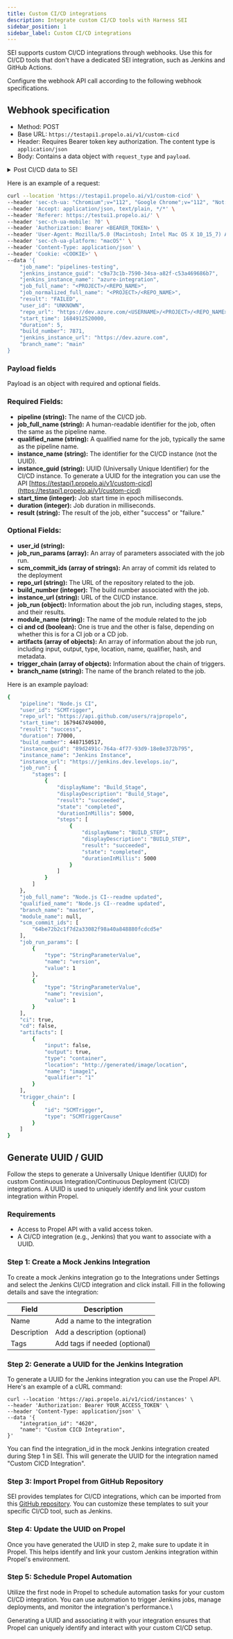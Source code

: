 ```yaml
---
title: Custom CI/CD integrations
description: Integrate custom CI/CD tools with Harness SEI
sidebar_position: 1
sidebar_label: Custom CI/CD integrations
---
```


SEI supports custom CI/CD integrations through webhooks. Use this for CI/CD tools that don't have a dedicated SEI integration, such as Jenkins and GitHub Actions.

Configure the webhook API call according to the following webhook specifications.

## Webhook specification

* Method: POST
* Base URL: `https://testapi1.propelo.ai/v1/custom-cicd`
* Header: Requires Bearer token key authorization. The content type is ```application/json```
* Body: Contains a data object with ```request_type``` and ```payload```.


<details>
<summary>Post CI/CD data to SEI</summary>

**Parameters**

**Header**

* Authorization: Bearer <BEARER_TOKEN>
* Content-Type: application/json

**Body**

* Data: 

```bash
"{"pipeline":"Node.js CI","user_id":"SCMTrigger","repo_url":"https://api.github.com/users/rajpropelo","start_time":1679467494000,"result":"success","duration":77000,"build_number":4487150517,"instance_guid":"89d2491c-764a-4f77-93d9-18e8e372b795","instance_name":"Jenkins Instance","instance_url":"https://jenkins.dev.levelops.io/","job_run":{"stages":[{"displayName":"Build_Stage","displayDescription":"Build_Stage","result":"succeeded","state":"completed","durationInMillis":5000,"steps":[{"displayName":"BUILD_STEP","displayDescription":"BUILD_STEP","result":"succeeded","state":"completed","durationInMillis":5000}]}]},"job_full_name":"Node.js CI--readme updated","qualified_name":"Node.js CI--readme updated","branch_name":"master","module_name":null,"scm_commit_ids":["64be72b2c1f7d2a33082f98a40a848880fcdcd5e"],"job_run_params":[{"type":"StringParameterValue","name":"version","value":1},{"type":"StringParameterValue","name":"revision","value":1}],"ci":true,"cd":false,"artifacts":[{"input":false,"output":true,"type":"container","location":"http://generated/image/location","name":"image1","qualifier":"1"}],"trigger_chain":[{"id":"SCMTrigger","type":"SCMTriggerCause"}]}"
```

</details>

Here is an example of a request:

```bash
curl --location 'https://testapi1.propelo.ai/v1/custom-cicd' \
--header 'sec-ch-ua: "Chromium";v="112", "Google Chrome";v="112", "Not:A-Brand";v="99"' \
--header 'Accept: application/json, text/plain, */*' \
--header 'Referer: https://testui1.propelo.ai/' \
--header 'sec-ch-ua-mobile: ?0' \
--header 'Authorization: Bearer <BEARER_TOKEN>' \
--header 'User-Agent: Mozilla/5.0 (Macintosh; Intel Mac OS X 10_15_7) AppleWebKit/537.36 (KHTML, like Gecko) Chrome/112.0.0.0 Safari/537.36' \
--header 'sec-ch-ua-platform: "macOS"' \
--header 'Content-Type: application/json' \
--header 'Cookie: <COOKIE>' \
--data '{
    "job_name": "pipelines-testing",
    "jenkins_instance_guid": "c9a73c1b-7590-34sa-a82f-c53a469686b7",
    "jenkins_instance_name": "azure-integration",
    "job_full_name": "<PROJECT>/<REPO_NAME>",
    "job_normalized_full_name": "<PROJECT>/<REPO_NAME>",
    "result": "FAILED",
    "user_id": "UNKNOWN",
    "repo_url": "https://dev.azure.com/<USERNAME>/<PROJECT>/<REPO_NAME>",
    "start_time": 1684912520000,
    "duration": 5,
    "build_number": 7871,
    "jenkins_instance_url": "https://dev.azure.com",
    "branch_name": "main"
}

```

### Payload fields

Payload is an object with required and optional fields.

### Required Fields:

* **pipeline (string):** The name of the CI/CD job.
* **job\_full\_name (string):** A human-readable identifier for the job, often the same as the pipeline name.
* **qualified\_name (string):** A qualified name for the job, typically the same as the pipeline name.
* **instance\_name (string):** The identifier for the CI/CD instance (not the UUID).
* **instance\_guid (string):** UUID (Universally Unique Identifier) for the CI/CD instance. To generate a UUID for the integration you can use the API [https://testapi1.propelo.ai/v1/custom-cicd](https://testapi1.propelo.ai/v1/custom-cicd)
* **start\_time (integer):** Job start time in epoch milliseconds.
* **duration (integer):** Job duration in milliseconds.
* **result (string):** The result of the job, either "success" or "failure."

### Optional Fields:

* **user\_id (string):**
* **job\_run\_params (array):** An array of parameters associated with the job run.
* **scm\_commit\_ids (array of strings):** An array of commit ids related to the deployment
* **repo\_url (string):** The URL of the repository related to the job.
* **build\_number (integer):** The build number associated with the job.
* **instance\_url (string):** URL of the CI/CD instance.
* **job\_run (object):** Information about the job run, including stages, steps, and their results.
* **module\_name (string):** The name of the module related to the job
* **ci and cd (boolean):** One is true and the other is false, depending on whether this is for a CI job or a CD job.
* **artifacts (array of objects):** An array of information about the job run, including input, output, type, location, name, qualifier, hash, and metadata.
* **trigger\_chain (array of objects):** Information about the chain of triggers.
* **branch\_name (string):** The name of the branch related to the job.

Here is an example payload:

```sh
{
    "pipeline": "Node.js CI",
    "user_id": "SCMTrigger",
    "repo_url": "https://api.github.com/users/rajpropelo",
    "start_time": 1679467494000,
    "result": "success",
    "duration": 77000,
    "build_number": 4487150517,
    "instance_guid": "89d2491c-764a-4f77-93d9-18e8e372b795",
    "instance_name": "Jenkins Instance",
    "instance_url": "https://jenkins.dev.levelops.io/",
    "job_run": {
        "stages": [
            {
                "displayName": "Build_Stage",
                "displayDescription": "Build_Stage",
                "result": "succeeded",
                "state": "completed",
                "durationInMillis": 5000,
                "steps": [
                    {
                        "displayName": "BUILD_STEP",
                        "displayDescription": "BUILD_STEP",
                        "result": "succeeded",
                        "state": "completed",
                        "durationInMillis": 5000
                    }
                ]
            }
        ]
    },
    "job_full_name": "Node.js CI--readme updated",
    "qualified_name": "Node.js CI--readme updated",
    "branch_name": "master",
    "module_name": null,
    "scm_commit_ids": [
        "64be72b2c1f7d2a33082f98a40a848880fcdcd5e"
    ],
    "job_run_params": [
        {
            "type": "StringParameterValue",
            "name": "version",
            "value": 1
        },
        {
            "type": "StringParameterValue",
            "name": "revision",
            "value": 1
        }
    ],
    "ci": true,
    "cd": false,
    "artifacts": [
        {
            "input": false,
            "output": true,
            "type": "container",
            "location": "http://generated/image/location",
            "name": "image1",
            "qualifier": "1"
        }
    ],
    "trigger_chain": [
        {
            "id": "SCMTrigger",
            "type": "SCMTriggerCause"
        }
    ]
}
```




## Generate UUID / GUID

Follow the steps to generate a Universally Unique Identifier (UUID) for custom Continuous Integration/Continuous Deployment (CI/CD) integrations. A UUID is used to uniquely identify and link your custom integration within Propel.

### Requirements

* Access to Propel API with a valid access token. 
* A CI/CD integration (e.g., Jenkins) that you want to associate with a UUID.

### Step 1: Create a Mock Jenkins Integration&#x20;

To create a mock Jenkins integration go to the Integrations under Settings and select the Jenkins CI/CD integration and click install. Fill in the following details and save the integration:

| Field       | Description                   |
| - | - |
| Name        | Add a name to the integration |
| Description | Add a description (optional)  |
| Tags        | Add tags if needed (optional) |

### Step 2: Generate a UUID for the Jenkins Integration

To generate a UUID for the Jenkins integration you can use the Propel API. Here's an example of a cURL command:

```shell
curl --location 'https://api.propelo.ai/v1/cicd/instances' \
--header 'Authorization: Bearer YOUR_ACCESS_TOKEN' \
--header 'Content-Type: application/json' \
--data '{
    "integration_id": "4620",
    "name": "Custom CICD Integration",
}' 
```

You can find the integration\_id in the mock Jenkins integration created during Step 1 in SEI. This will generate the UUID for the integration named "Custom CICD Integration".

### Step 3: Import Propel from GitHub Repository

SEI provides templates for CI/CD integrations, which can be imported from this [GitHub repository](https://github.com/harness/sei-propels-templates). You can customize these templates to suit your specific CI/CD tool, such as Jenkins.

### Step 4: Update the UUID on Propel&#x20;

Once you have generated the UUID in step 2, make sure to update it in Propel. This helps identify and link your custom Jenkins integration within Propel's environment.

### Step 5: Schedule Propel Automation&#x20;

Utilize the first node in Propel to schedule automation tasks for your custom CI/CD integration. You can use automation to trigger Jenkins jobs, manage deployments, and monitor the integration's performance.\


Generating a UUID and associating it with your integration ensures that Propel can uniquely identify and interact with your custom CI/CD setup.
